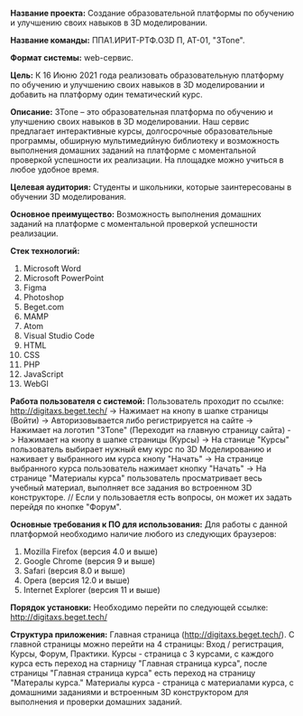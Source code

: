 <b>Название проекта:</b> Создание образовательной платформы по обучению и улучшению своих навыков в 3D моделировании.

<b>Название команды:</b> ППA1.ИРИТ-РТФ.O3D П, АТ-01, "3Tone".

<b>Формат системы:</b> web-сервис.

<b>Цель:</b> К 16 Июню 2021 года реализовать образовательную платформу по обучению и улучшению своих навыков в 3D моделировании и добавить на платформу один тематический курс.

<b>Описание:</b> 3Tone – это образовательная платформа по обучению и улучшению своих навыков в 3D моделировании. Наш сервис предлагает интерактивные курсы, долгосрочные образовательные программы, обширную мультимедийную библиотеку и возможность выполнения домашних заданий на платформе с моментальной проверкой успешности их реализации. На площадке можно учиться в любое удобное время.

<b>Целевая аудитория:</b> Студенты и школьники, которые заинтересованы в обучении 3D моделирования.

<b>Основное преимущество:</b> Возможность выполнения домашних заданий на платформе с моментальной проверкой успешности реализации.

<b>Стек технологий:</b> 
  1.	Microsoft Word
  2.	Microsoft PowerPoint
  3.	Figma
  4.	Photoshop
  5.	Beget.com
  6.	MAMP
  7.	Atom
  8.	Visual Studio Code
  9.	HTML
  10.	CSS
  11.	PHP
  12.	JavaScript
  13.	WebGl

<b>Работа пользователя с системой:</b>
Пользователь проходит по ссылке: http://digitaxs.beget.tech/ -> Нажимает на кнопу в шапке страницы (Войти) -> Авторизовывается либо регистрируется на сайте -> Нажимает на логотип "3Tone" (Переходит на главную страницу сайта) -> Нажимает на кнопу в шапке страницы (Курсы) -> На станице "Курсы" пользователь выбирает нужный ему курс по 3D Моделированию и наживает у выбранного им курса кнопу "Начать"  -> На странице выбранного курса пользователь нажимает кнопку "Начать" -> На странице "Материалы курса" пользователь просматривает весь учебный материал, выполняет все задания во встроенном 3D конструкторе.
// Если у пользоваетля есть вопросы, он может их задать перейдя по кнопке "Форум".

<b>Основные требования к ПО для использования:</b> Для работы с данной платформой необходимо наличие любого из следующих браузеров: 
  1. Mozilla Firefox (версия 4.0 и выше)
  2. Google Chrome (версия 9 и выше)
  3. Safari (версия 8.0 и выше)
  4. Opera (версия 12.0 и выше)
  5. Internet Explorer (версия 11 и выше)

<b>Порядок установки:</b> Необходимо перейти по следующей ссылке: http://digitaxs.beget.tech/

<b>Структура приложения:</b> 
Главная страница (http://digitaxs.beget.tech/). С главной страницы можно перейти на 4 страницы: Вход / регистрация, Курсы, Форум, Практики.
Курсы - страница с 3 курсами, с каждого курса есть переход на старницу "Главная страница курса", после страницы "Главная страница курса" есть переход на страницу "Матералы курса."
Материалы курса - страница с материалами курса, с домашними заданиями и встроенным 3D конструктором для выполнения и проверки домашних заданий.

